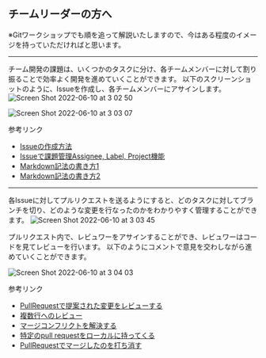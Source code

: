 ## チームリーダーの方へ

※Gitワークショップでも順を追って解説いたしますので、今はある程度のイメージを持っていただければと思います。

---

チーム開発の課題は、いくつかのタスクに分け、各チームメンバーに対して割り振ることで効率よく開発を進めていくことができます。
以下のスクリーンショットのように、Issueを作成し、各チームメンバーにアサインします。
![Screen Shot 2022-06-10 at 3 02 50](https://user-images.githubusercontent.com/66197642/173043090-42aee1c6-958c-421d-8a96-1ce8456e8632.png)



![Screen Shot 2022-06-10 at 3 03 07](https://user-images.githubusercontent.com/66197642/173043201-4979ef8c-6cf4-453f-ad1e-b7731da6a755.png)

参考リンク
- [Issueの作成方法](https://docs.github.com/ja/issues/tracking-your-work-with-issues/creating-an-issue)
- [Issueで課題管理Assignee, Label, Project機能](https://style.potepan.com/articles/31077.html)
- [Markdown記法の書き方1](https://qiita.com/tbpgr/items/989c6badefff69377da7)
- [Markdown記法の書き方2](https://www.markdownguide.org/basic-syntax/)

---


各Issueに対してプルリクエストを送るようにすると、どのタスクに対してブランチを切り、どのような変更を行なったのかをわかりやすく管理することができます。
![Screen Shot 2022-06-10 at 3 03 45](https://user-images.githubusercontent.com/66197642/173043519-ca5793ee-71fc-471b-85c1-b31290ebd144.png)

プルリクエスト内で、レビュワーをアサインすることができ、レビュワーはコードを見てレビューを行います。
以下のようにコメントで意見を交わしながら進めていくことができます。

![Screen Shot 2022-06-10 at 3 04 03](https://user-images.githubusercontent.com/66197642/173043693-d07e5a49-9beb-4d7e-863d-556c33210e65.png)

参考リンク
- [PullRequestで提案された変更をレビューする](https://docs.github.com/ja/pull-requests/collaborating-with-pull-requests/reviewing-changes-in-pull-requests/reviewing-proposed-changes-in-a-pull-request)
- [複数行へのレビュー](https://qiita.com/YumaInaura/items/65d59adbce322567ef14)
- [マージコンフリクトを解決する](https://docs.github.com/ja/pull-requests/collaborating-with-pull-requests/addressing-merge-conflicts/resolving-a-merge-conflict-on-github)
- [特定のpull requestをローカルに持ってくる](https://qiita.com/tarr1124/items/d807887418671adbc46f)
- [PullRequestでマージしたのを打ち消す](https://saikeblog.com/2020/03/09/github%E3%81%A7pull-request%E3%81%AE%E3%83%9E%E3%83%BC%E3%82%B8%E3%82%92%E6%89%93%E3%81%A1%E6%B6%88%E3%81%99%E6%96%B9%E6%B3%95/)
